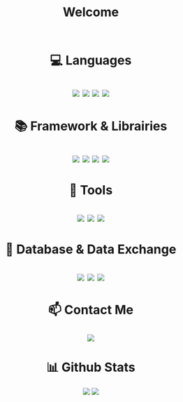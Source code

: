 <h1 align="center">Welcome<br><br>
 
<h1 align="center">💻 Languages</p>

<p align="center">
 <img src=https://img.shields.io/badge/PHP-777BB4?style=for-the-badge&logo=php&logoColor=white>
 <img src=https://img.shields.io/badge/JavaScript-323330?style=for-the-badge&logo=javascript&logoColor=F7DF1E>
 <img src=https://img.shields.io/badge/HTML5-E34F26?style=for-the-badge&logo=html5&logoColor=white>
 <img src=https://img.shields.io/badge/CSS3-1572B6?style=for-the-badge&logo=css3&logoColor=white>
</p>

<h1 align="center">📚 Framework & Librairies</p>

<p align="center">
  <img src="https://img.shields.io/badge/Bootstrap-563D7C?style=for-the-badge&logo=bootstrap&logoColor=white"/>
  <img src="https://img.shields.io/badge/symfony-%23000000.svg?style=for-the-badge&logo=symfony&logoColor=white"/>
  <img src="https://img.shields.io/badge/Node.js-43853D?style=for-the-badge&logo=node.js&logoColor=white"/>
  <img src="https://img.shields.io/badge/jQuery-0769AD?style=for-the-badge&logo=jquery&logoColor=white"/>
</p>

<h1 align="center">🔧 Tools</p>

<p align="center">
 <img src="https://img.shields.io/badge/Visual_Studio_Code-0078D4?style=for-the-badge&logo=visual%20studio%20code&logoColor=white"/>
 <img src="http://img.shields.io/badge/-PHPStorm-181717?style=for-the-badge&logo=phpstorm&logoColor=white" />
 <img src="https://img.shields.io/badge/WebStorm-000000?style=for-the-badge&logo=WebStorm&logoColor=white"/>
</p>

<h1 align="center">💾 Database & Data Exchange</p>

<p align="center">
  <img src="https://img.shields.io/badge/MySQL-005C84?style=for-the-badge&logo=mysql&logoColor=white"/>
  <img src="https://img.shields.io/badge/JSON-000000.svg?style=for-the-badge&logo=JSON&logoColor=white "/>
  <img src="https://img.shields.io/badge/YAML-CB171E.svg?style=for-the-badge&logo=YAML&logoColor=white"/>
</p>

<h1 align="center">📫 Contact Me</p>

<p align="center">
 <a href="mailto: contact@alias.dev">
 <img src="https://img.shields.io/badge/Gmail-D14836?style=for-the-badge&logo=gmail&logoColor=white&link=mailto:contact@alias.dev"/>
 </a>
</p>

<h1 align="center">
  📊 Github Stats
</h2>

<p align = "center">
  <img  src = "https://github-readme-stats.vercel.app/api?username=AIias-Dev&show_icons=true&theme=radical&line_height=27">
  <img src = "https://github-readme-stats.vercel.app/api/top-langs/?username=AIias-Dev&hide=css&theme=radical">
</p>
